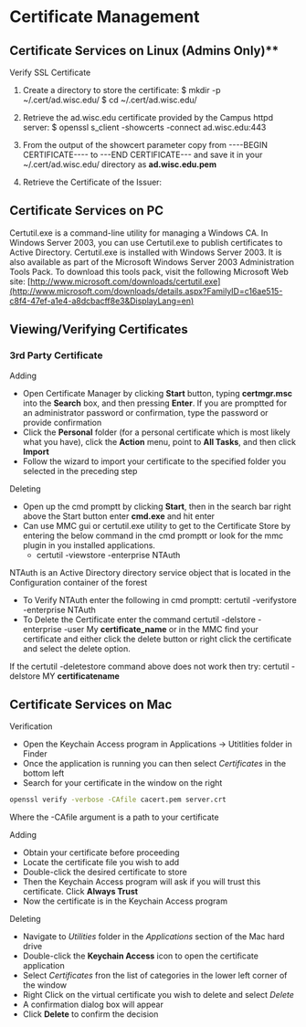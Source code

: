 # Certificate Management

## Certificate Services on Linux (Admins Only)**

Verify SSL Certificate

1. Create a directory to store the certificate:
    $ mkdir -p ~/.cert/ad.wisc.edu/
    $ cd ~/.cert/ad.wisc.edu/

2. Retrieve the ad.wisc.edu certificate provided by the Campus httpd server:
    $ openssl s_client -showcerts -connect ad.wisc.edu:443

3. From the output of the showcert parameter copy from ----BEGIN CERTIFICATE---- to ---END CERTIFICATE--- and save it in your ~/.cert/ad.wisc.edu/ directory as **ad.wisc.edu.pem**
4. Retrieve the Certificate of the Issuer:

## Certificate Services on PC

Certutil.exe is a command-line utility for managing a Windows CA. In Windows Server 2003, you can use Certutil.exe to publish certificates to Active Directory. Certutil.exe is installed with Windows Server 2003. It is also available as part of the Microsoft Windows Server 2003 Administration Tools Pack. To download this tools pack, visit the following Microsoft Web site: [http://www.microsoft.com/downloads/certutil.exe](http://www.microsoft.com/downloads/details.aspx?FamilyID=c16ae515-c8f4-47ef-a1e4-a8dcbacff8e3&DisplayLang=en)

## Viewing/Verifying Certificates

### 3rd Party Certificate

Adding

- Open Certificate Manager by clicking **Start** button, typing **certmgr.msc** into the **Search** box, and then pressing **Enter**. If you are promptted for an administrator password or confirmation, type the password or provide confirmation
- Click the **Personal** folder (for a personal certificate which is most likely what you have), click the **Action** menu, point to **All Tasks**, and then click **Import**
- Follow the wizard to import your certificate to the specified folder you selected in the preceding step

Deleting

- Open up the cmd promptt by clicking **Start**, then in the search bar right above the Start button enter **cmd.exe** and hit enter
- Can use MMC gui or certutil.exe utility to get to the Certificate Store by entering the below command in the cmd promptt or look for the mmc plugin in you installed applications.
  - certutil -viewstore -enterprise NTAuth

NTAuth is an Active Directory directory service object that is located in the Configuration container of the forest

- To Verify NTAuth enter the following in cmd promptt: certutil -verifystore -enterprise NTAuth
- To Delete the Certificate enter the command
    certutil -delstore -enterprise -user My **certificate_name**
    or in the MMC find your certificate and either click the delete button or right click the certificate and select the delete option.

If the certutil -deletestore command above does not work then try: certutil -delstore MY **certificatename**

## Certificate Services on Mac

Verification

- Open the Keychain Access program in Applications -> Utitlities folder in Finder
- Once the application is running you can then select *Certificates* in the bottom left
- Search for your certificate in the window on the right

```bash
openssl verify -verbose -CAfile cacert.pem server.crt
```

Where the -CAfile argument is a path to your certificate

Adding

- Obtain your certificate before proceeding
- Locate the certificate file you wish to add
- Double-click the desired certificate to store
- Then the Keychain Access program will ask if you will trust this certificate. Click **Always Trust**
- Now the certificate is in the Keychain Access program

Deleting

- Navigate to *Utilities* folder in the *Applications* section of the Mac hard drive
- Double-click the **Keychain Access** icon to open the certificate application
- Select *Certificates* fron the list of categories in the lower left corner of the window
- Right Click on the virtual certificate you wish to delete and select *Delete*
- A confirmation dialog box will appear
- Click **Delete** to confirm the decision
